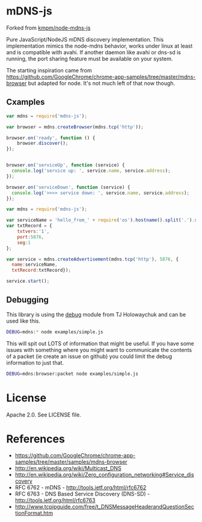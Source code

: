mDNS-js
==========

Forked from [kmpm/node-mdns-js](https://github.com/kmpm/node-mdns-js)

Pure JavaScript/NodeJS mDNS discovery implementation.
This implementation mimics the node-mdns behavior, works under linux at least and is compatible with avahi.
If another daemon like avahi or dns-sd is running, the port sharing feature must be available on your system.

The starting inspiration came from
https://github.com/GoogleChrome/chrome-app-samples/tree/master/mdns-browser
but adapted for node. It's not much left of that now though.



Cxamples
-------

```javascript
var mdns = require('mdns-js');

var browser = mdns.createBrowser(mdns.tcp('http'));

browser.on('ready', function () {
    browser.discover(); 
});


browser.on('serviceUp', function (service) {
  console.log('service up: ', service.name, service.address);
});

browser.on('serviceDown', function (service) {
  console.log('>>>> service down: ', service.name, service.address);
});

```


```javascript
var mdns = require('mdns-js');

var serviceName = 'hello_from_' + require('os').hostname().split('.').shift();
var txtRecord = {
    txtvers:'1',
    port:5876,
    seg:1
};

var service = mdns.createAdvertisement(mdns.tcp('http'), 5876, {
  name:serviceName,
  txtRecord:txtRecord});

service.start();
```

Debugging
---------
This library is using the [debug](https://github.com/visionmedia/debug) 
module from TJ Holowaychuk and can be used like this.

```bash
DEBUG=mdns:* node examples/simple.js
```

This will spit out LOTS of information that might be useful.
If you have some issues with something where you might want
to communicate the contents of a packet (ie create an issue on github)
you could limit the debug information to just that.

```bash
DEBUG=mdns:browser:packet node examples/simple.js
```


License
=======
Apache 2.0. See LICENSE file.



References
==========

* https://github.com/GoogleChrome/chrome-app-samples/tree/master/samples/mdns-browser
* http://en.wikipedia.org/wiki/Multicast_DNS
* http://en.wikipedia.org/wiki/Zero_configuration_networking#Service_discovery
* RFC 6762 - mDNS - http://tools.ietf.org/html/rfc6762
* RFC 6763 - DNS Based Service Discovery (DNS-SD) - http://tools.ietf.org/html/rfc6763
* http://www.tcpipguide.com/free/t_DNSMessageHeaderandQuestionSectionFormat.htm

